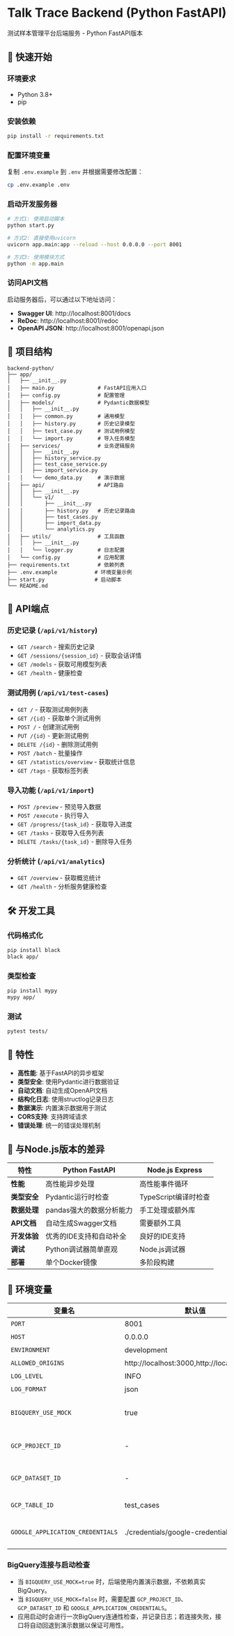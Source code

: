 # Talk Trace Backend (Python FastAPI)

测试样本管理平台后端服务 - Python FastAPI版本

## 🚀 快速开始

### 环境要求

- Python 3.8+
- pip

### 安装依赖

```bash
pip install -r requirements.txt
```

### 配置环境变量

复制 `.env.example` 到 `.env` 并根据需要修改配置：

```bash
cp .env.example .env
```

### 启动开发服务器

```bash
# 方式1: 使用启动脚本
python start.py

# 方式2: 直接使用uvicorn
uvicorn app.main:app --reload --host 0.0.0.0 --port 8001

# 方式3: 使用模块方式
python -m app.main
```

### 访问API文档

启动服务器后，可以通过以下地址访问：

- **Swagger UI**: http://localhost:8001/docs
- **ReDoc**: http://localhost:8001/redoc
- **OpenAPI JSON**: http://localhost:8001/openapi.json

## 📁 项目结构

```
backend-python/
├── app/
│   ├── __init__.py
│   ├── main.py              # FastAPI应用入口
│   ├── config.py            # 配置管理
│   ├── models/              # Pydantic数据模型
│   │   ├── __init__.py
│   │   ├── common.py        # 通用模型
│   │   ├── history.py       # 历史记录模型
│   │   ├── test_case.py     # 测试用例模型
│   │   └── import.py        # 导入任务模型
│   ├── services/            # 业务逻辑服务
│   │   ├── __init__.py
│   │   ├── history_service.py
│   │   ├── test_case_service.py
│   │   ├── import_service.py
│   │   └── demo_data.py     # 演示数据
│   ├── api/                 # API路由
│   │   ├── __init__.py
│   │   └── v1/
│   │       ├── __init__.py
│   │       ├── history.py   # 历史记录路由
│   │       ├── test_cases.py
│   │       ├── import_data.py
│   │       └── analytics.py
│   ├── utils/               # 工具函数
│   │   ├── __init__.py
│   │   └── logger.py        # 日志配置
│   └── config.py            # 应用配置
├── requirements.txt         # 依赖列表
├── .env.example            # 环境变量示例
├── start.py                # 启动脚本
└── README.md
```

## 🔧 API端点

### 历史记录 (`/api/v1/history`)

- `GET /search` - 搜索历史记录
- `GET /sessions/{session_id}` - 获取会话详情
- `GET /models` - 获取可用模型列表
- `GET /health` - 健康检查

### 测试用例 (`/api/v1/test-cases`)

- `GET /` - 获取测试用例列表
- `GET /{id}` - 获取单个测试用例
- `POST /` - 创建测试用例
- `PUT /{id}` - 更新测试用例
- `DELETE /{id}` - 删除测试用例
- `POST /batch` - 批量操作
- `GET /statistics/overview` - 获取统计信息
- `GET /tags` - 获取标签列表

### 导入功能 (`/api/v1/import`)

- `POST /preview` - 预览导入数据
- `POST /execute` - 执行导入
- `GET /progress/{task_id}` - 获取导入进度
- `GET /tasks` - 获取导入任务列表
- `DELETE /tasks/{task_id}` - 删除导入任务

### 分析统计 (`/api/v1/analytics`)

- `GET /overview` - 获取概览统计
- `GET /health` - 分析服务健康检查

## 🛠️ 开发工具

### 代码格式化

```bash
pip install black
black app/
```

### 类型检查

```bash
pip install mypy
mypy app/
```

### 测试

```bash
pytest tests/
```

## 🎯 特性

- **高性能**: 基于FastAPI的异步框架
- **类型安全**: 使用Pydantic进行数据验证
- **自动文档**: 自动生成OpenAPI文档
- **结构化日志**: 使用structlog记录日志
- **数据演示**: 内置演示数据用于测试
- **CORS支持**: 支持跨域请求
- **错误处理**: 统一的错误处理机制

## 🔄 与Node.js版本的差异

| 特性 | Python FastAPI | Node.js Express |
|------|----------------|-----------------|
| **性能** | 高性能异步处理 | 高性能事件循环 |
| **类型安全** | Pydantic运行时检查 | TypeScript编译时检查 |
| **数据处理** | pandas强大的数据分析能力 | 手工处理或额外库 |
| **API文档** | 自动生成Swagger文档 | 需要额外工具 |
| **开发体验** | 优秀的IDE支持和自动补全 | 良好的IDE支持 |
| **调试** | Python调试器简单直观 | Node.js调试器 |
| **部署** | 单个Docker镜像 | 多阶段构建 |

## 📝 环境变量

| 变量名 | 默认值 | 说明 |
|--------|--------|------|
| `PORT` | 8001 | 服务器端口 |
| `HOST` | 0.0.0.0 | 服务器主机 |
| `ENVIRONMENT` | development | 运行环境 |
| `ALLOWED_ORIGINS` | http://localhost:3000,http://localhost:5173 | 允许的跨域来源 |
| `LOG_LEVEL` | INFO | 日志级别 |
| `LOG_FORMAT` | json | 日志格式 (json/console) |
| `BIGQUERY_USE_MOCK` | true | 是否使用Mock模式（true为使用演示数据，false为连接真实BigQuery） |
| `GCP_PROJECT_ID` | - | GCP项目ID（在BIGQUERY_USE_MOCK=false时必填） |
| `GCP_DATASET_ID` | - | BigQuery数据集ID（在BIGQUERY_USE_MOCK=false时必填） |
| `GCP_TABLE_ID` | test_cases | 可选，脚本使用的测试用例表ID |
| `GOOGLE_APPLICATION_CREDENTIALS` | ./credentials/google-credentials.json | 服务账号凭证文件路径（在BIGQUERY_USE_MOCK=false时必填） |

### BigQuery连接与启动检查
- 当 `BIGQUERY_USE_MOCK=true` 时，后端使用内置演示数据，不依赖真实BigQuery。
- 当 `BIGQUERY_USE_MOCK=false` 时，需要配置 `GCP_PROJECT_ID`、`GCP_DATASET_ID` 和 `GOOGLE_APPLICATION_CREDENTIALS`。
- 应用启动时会进行一次BigQuery连通性检查，并记录日志；若连接失败，接口将自动回退到演示数据以保证可用性。